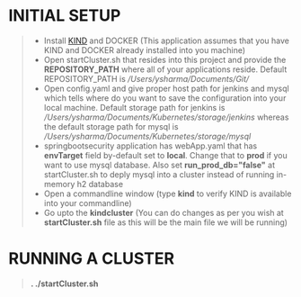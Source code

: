# INITIAL SETUP

> - Install <a href="https://kind.sigs.k8s.io/" target="_blank">KIND</a> and DOCKER (This application assumes that you have KIND and DOCKER already installed into you machine)
> - Open startCluster.sh that resides into this project and provide the <b>REPOSITORY_PATH</b> where all of your applications reside. Default REPOSITORY_PATH is <i>/Users/ysharma/Documents/Git/</i>
> - Open config.yaml and give proper host path for jenkins and mysql which tells where do you want to save the configuration into your local machine. Default storage path for jenkins is <i>/Users/ysharma/Documents/Kubernetes/storage/jenkins</i> whereas the default storage path for mysql is <i>/Users/ysharma/Documents/Kubernetes/storage/mysql</i>
> - springbootsecurity application has webApp.yaml that has <b>envTarget</b> field by-default set to <b>local</b>. Change that to <b>prod</b> if you want to use mysql database. Also set <b>run_prod_db="false"</b> at startCluster.sh to deply mysql into a cluster instead of running in-memory h2 database
> - Open a commandline window (type <strong>kind</strong> to verify KIND is available into your commandline) 
> - Go upto the <b>kindcluster</b> (You can do changes as per you wish at <b>startCluster.sh</b> file as this will be the main file we will be running)

# RUNNING A CLUSTER
  > <b>. ./startCluster.sh</b>
